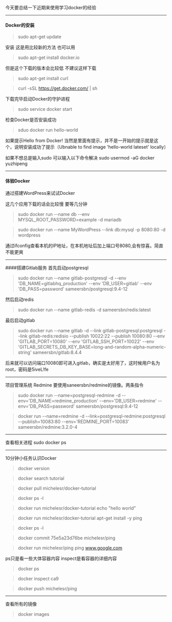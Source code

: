 今天要总结一下近期来使用学习docker的经验

****
#### Docker的安装
>sudo apt-get update

安装  这是用比较新的方法 也可以用
>  sudo apt-get install docker.io

但是这个下载的版本会比较低  不建议这样下载

> sudo apt-get install curl

> curl -sSL  https://get.docker.com/  | sh

下载完毕启动Docker的守护进程

>sudo service docker start

检查Docker是否安装成功
> sduo docker run hello-world 

如果提示Hello from Docker! 当然是里面有提示，并不是一开始的提示就是这个，说明安装成功了提示（Ubnable to find image 'hello-world lateset' locally）

如果不想总是输入sudo 可以输入以下命令解决
sudo usermod  -aG docker yuzhipeng
********
#### 体验Docker
通过搭建WordPress来试试Docker

这几个应用下载的话会比较慢 要等几分钟

> sudo docker run --name db --env MYSQL_ROOT_PASSWORD=example -d mariadb

> sudo  docker run --name MyWordPress  --link db:mysql -p 8080:80 -d wordpress 

通过ifconfig查看本机的IP地址，在本机地址后加上端口号8080,会有惊喜。简直不能更爽
********
####搭建Gitlab服务
首先启动postgresql

>sudo docker run --name gitlab-postgresql -d --env 'DB_NAME=gitlabhq_production' --env 'DB_USER=gitlab' --env 'DB_PASS=password' sameersbn/postgresql:9.4-12

然后启动redis
>sudo docker run  --name gitlab-redis -d sameersbn/redis:latest 

最后启动gitlab
>sudo docker run --name gitlab -d --link gitlab-postgresql:postgresql --link gitlab-redis:redisio --publish 10022:22 --publish 10080:80 --env  'GITLAB_PORT=10080' --env 'GITLAB_SSH_PORT=10022' --env 'GITLAB_SECRETS_DB_KEY_BASE=long-and-random-alpha-numeric-string' sameersbn/gitlab:8.4.4

后来就可以访问端口10080即可进入gitlab，确实是太好用了，这时候用户名为root，密码是5iveL!fe

*****
项目管理系统 Redmine
要使用saneersbn/redmine的镜像。两条指令
>sudo docker run --name=postgresql-redmine -d --env='DB_NAME=redmine_production' --env='DB_USER=redmine' --env='DB_PASS=password' sameersbn/postgresql:9.4-12

> docker run --name=redmine -d --link=postgresql-redmine:postgresql --publish=10083:80 --env='REDMINE_PORT=10083' sameersbn/redmine:3.2.0-4
*****

查看相关进程
sudo docker ps
******
10分钟小任务认识Docker
>docker version

>docker search tutorial

>docker pull michelesr/docker-tutorial 

>docker ps -l

>docker run michelesr/docker-tutorial  echo "hello world"

>docker run michelesr/docker-tutorial apt-get install -y ping

>docker ps -l

>docker commit 75e5a23d76be michelesr/ping

> docker run michelesr/ping ping www.google.com

ps只是看一些大体容器内容 inspect是看容器的详细内容
>docker ps 

>docker inspect ca9

>docker push michelesr/ping 
****


查看所有的镜像
>docker images 



